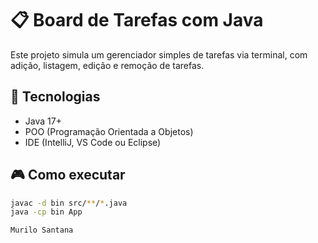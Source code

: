 # 📋 Board de Tarefas com Java

Este projeto simula um gerenciador simples de tarefas via terminal, com adição, listagem, edição e remoção de tarefas.

## 🚀 Tecnologias
- Java 17+
- POO (Programação Orientada a Objetos)
- IDE (IntelliJ, VS Code ou Eclipse)

## 🎮 Como executar

```bash
javac -d bin src/**/*.java
java -cp bin App

Murilo Santana
